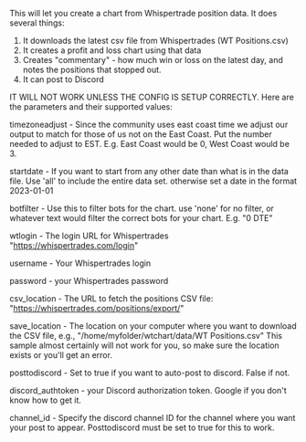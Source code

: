 This will let you create a chart from Whispertrade position data. It does several things:

1. It downloads the latest csv file from Whispertrades (WT Positions.csv)
2. It creates a profit and loss chart using that data
3. Creates "commentary" - how much win or loss on the latest day, and notes the positions that stopped out.
4. It can post to Discord

IT WILL NOT WORK UNLESS THE CONFIG IS SETUP CORRECTLY. Here are the parameters and their supported values:

timezoneadjust - Since the community uses east coast time we adjust our output to match for those of us not on the East Coast. Put the number needed to adjust to EST. E.g. East Coast would be 0, West Coast would be 3.

startdate - If you want to start from any other date than what is in the data file. Use 'all' to include the entire data set. otherwise set a date in the format 2023-01-01

botfilter - Use this to filter bots for the chart. use 'none' for no filter, or whatever text would filter the correct bots for your chart. E.g. "0 DTE"

wtlogin - The login URL for Whispertrades "https://whispertrades.com/login"

username - Your Whispertrades login

password - your Whispertrades password

csv_location - The URL to fetch the positions CSV file: "https://whispertrades.com/positions/export/"

save_location - The location on your computer where you want to download the CSV file, e.g., "/home/myfolder/wtchart/data/WT Positions.csv" This sample almost certainly will not work for you, so make sure the location exists or you'll get an error.

posttodiscord - Set to true if you want to auto-post to discord. False if not.

discord_authtoken - your Discord authorization token. Google if you don't know how to get it.

channel_id - Specify the discord channel ID for the channel where you want your post to appear. Posttodiscord must be set to true for this to work.

